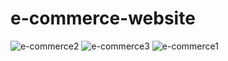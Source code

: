 # e-commerce-website
![e-commerce2](https://user-images.githubusercontent.com/72243589/125921360-5f4cf30a-e933-4666-96b9-991fe8e1800d.jpg)
![e-commerce3](https://user-images.githubusercontent.com/72243589/125921375-f6978427-e73f-4642-b3e0-5fe4eeb23d04.jpg)
![e-commerce1](https://user-images.githubusercontent.com/72243589/125921381-744b1b8c-288f-4cac-9070-546e4c0ca050.jpg)
